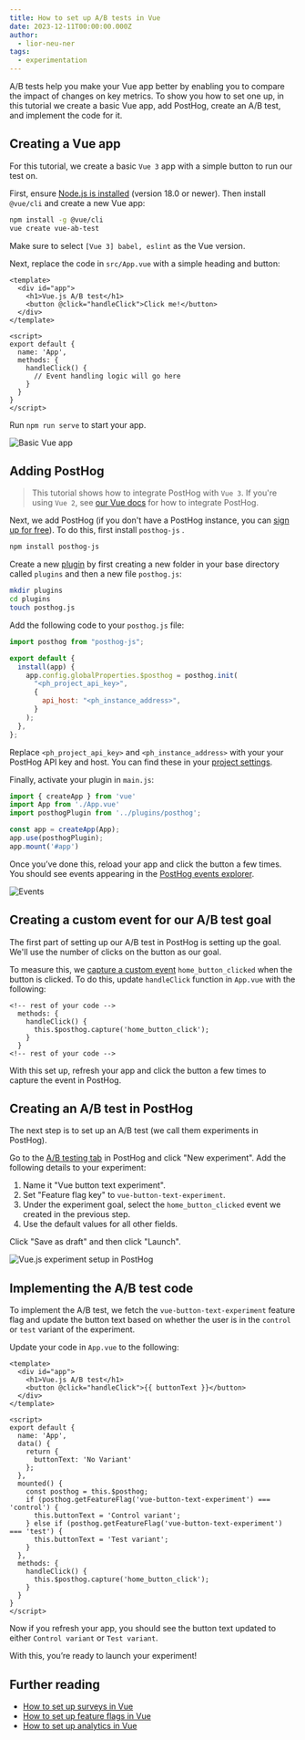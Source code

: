 ```yaml
---
title: How to set up A/B tests in Vue
date: 2023-12-11T00:00:00.000Z
author:
  - lior-neu-ner
tags:
  - experimentation
---
```


A/B tests help you make your Vue app better by enabling you to compare the impact of changes on key metrics. To show you how to set one up, in this tutorial we create a basic Vue app, add PostHog, create an A/B test, and implement the code for it.

## Creating a Vue app

For this tutorial, we create a basic `Vue 3` app with a simple button to run our test on.

First, ensure [Node.js is installed](https://nodejs.dev/en/learn/how-to-install-nodejs/) (version 18.0 or newer). Then install `@vue/cli` and create a new Vue app:

```bash
npm install -g @vue/cli
vue create vue-ab-test
```

Make sure to select `[Vue 3] babel, eslint` as the Vue version.

Next, replace the code in `src/App.vue` with a simple heading and button:

```vue file=App.vue
<template>
  <div id="app">
    <h1>Vue.js A/B test</h1>
    <button @click="handleClick">Click me!</button>
  </div>
</template>

<script>
export default {
  name: 'App',
  methods: {
    handleClick() {
      // Event handling logic will go here
    }
  }
}
</script>
```

Run `npm run serve` to start your app.

![Basic Vue app](https://res.cloudinary.com/dmukukwp6/image/upload/v1710055416/posthog.com/contents/images/tutorials/vue-ab-tests/basic-app.png)

## Adding PostHog

> This tutorial shows how to integrate PostHog with `Vue 3`. If you're using `Vue 2`, see [our Vue docs](/docs/libraries/vue-js) for how to integrate PostHog.

Next, we add PostHog (if you don't have a PostHog instance, you can [sign up for free](https://app.posthog.com/signup)). To do this, first install `posthog-js` .

```bash
npm install posthog-js
```

Create a new [plugin](https://vuejs.org/guide/reusability/plugins) by first creating a new folder in your base directory called `plugins` and then a new file `posthog.js`:

```bash
mkdir plugins
cd plugins 
touch posthog.js
```

Add the following code to your `posthog.js` file:

```js file=plugins/posthog.js
import posthog from "posthog-js";

export default {
  install(app) {
    app.config.globalProperties.$posthog = posthog.init(
      "<ph_project_api_key>",
      {
        api_host: "<ph_instance_address>",
      }
    );
  },
};
```

Replace `<ph_project_api_key>` and `<ph_instance_address>` with your your PostHog API key and host. You can find these in your [project settings](https://app.posthog.com/settings/project).

Finally, activate your plugin in `main.js`:

```js file=main.js
import { createApp } from 'vue'
import App from './App.vue'
import posthogPlugin from '../plugins/posthog';

const app = createApp(App);
app.use(posthogPlugin);
app.mount('#app')
```

Once you’ve done this, reload your app and click the button a few times. You should see events appearing in the [PostHog events explorer](https://app.posthog.com/events).

![Events](https://res.cloudinary.com/dmukukwp6/image/upload/v1710055416/posthog.com/contents/images/tutorials/vue-ab-tests/events.png)

## Creating a custom event for our A/B test goal

The first part of setting up our A/B test in PostHog is setting up the goal. We'll use the number of clicks on the button as our goal.

To measure this, we [capture a custom event](/docs/product-analytics/capture-events) `home_button_clicked` when the button is clicked. To do this, update `handleClick` function in `App.vue` with the following:

```vue file=App.vue
<!-- rest of your code -->
  methods: {
    handleClick() {
      this.$posthog.capture('home_button_click');
    }
  }
<!-- rest of your code -->
```

With this set up, refresh your app and click the button a few times to capture the event in PostHog.

## Creating an A/B test in PostHog

The next step is to set up an A/B test (we call them experiments in PostHog).

Go to the [A/B testing tab](https://app.posthog.com/experiments) in PostHog and click "New experiment". Add the following details to your experiment:

1. Name it "Vue button text experiment".
2. Set "Feature flag key" to `vue-button-text-experiment`.
3. Under the experiment goal, select the `home_button_clicked` event we created in the previous step.
4. Use the default values for all other fields.

Click "Save as draft" and then click "Launch".

![Vue.js experiment setup in PostHog](https://res.cloudinary.com/dmukukwp6/image/upload/v1710055416/posthog.com/contents/images/tutorials/vue-ab-tests/new-experiment.png)

## Implementing the A/B test code

To implement the A/B test, we fetch the `vue-button-text-experiment` feature flag and update the button text based on whether the user is in the `control` or `test` variant of the experiment.

Update your code in `App.vue` to the following:

```vue file=App.vue
<template>
  <div id="app">
    <h1>Vue.js A/B test</h1>
    <button @click="handleClick">{{ buttonText }}</button>
  </div>
</template>

<script>
export default {
  name: 'App',
  data() {
    return {
      buttonText: 'No Variant'
    };
  },
  mounted() {
    const posthog = this.$posthog;
    if (posthog.getFeatureFlag('vue-button-text-experiment') === 'control') {
      this.buttonText = 'Control variant';
    } else if (posthog.getFeatureFlag('vue-button-text-experiment') === 'test') {
      this.buttonText = 'Test variant';
    }
  },
  methods: {
    handleClick() {
      this.$posthog.capture('home_button_click');
    }
  }
}
</script>
```

Now if you refresh your app, you should see the button text updated to either `Control variant` or `Test variant`. 

With this, you’re ready to launch your experiment!

## Further reading

- [How to set up surveys in Vue](/tutorials/vue-surveys)
- [How to set up feature flags in Vue](/tutorials/vue-feature-flags)
- [How to set up analytics in Vue](/tutorials/vue-analytics)

